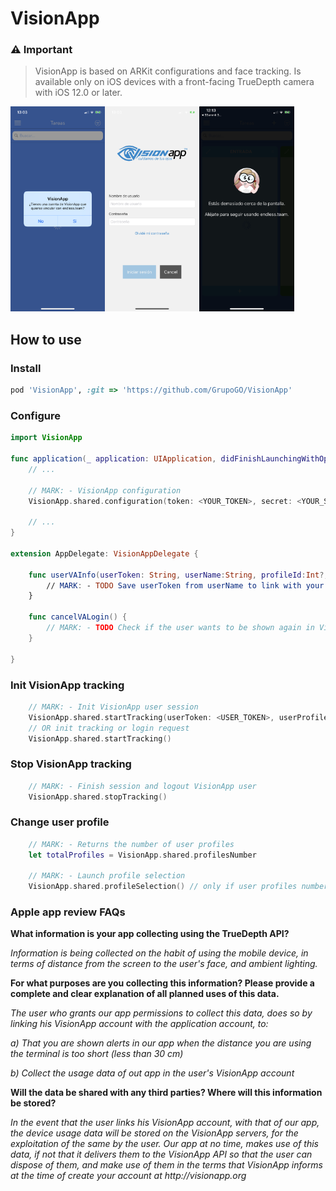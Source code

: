 # VisionApp

### ⚠️ Important

> VisionApp is based on ARKit configurations and face tracking. Is available only on iOS devices with a front-facing TrueDepth camera with iOS 12.0 or later.

<img src="https://github.com/GrupoGO/VisionApp/blob/master/1.PNG?raw=true" width="30%" align="left">
<img src="https://github.com/GrupoGO/VisionApp/blob/master/2.PNG?raw=true" width="30%" align="left">
<img src="https://github.com/GrupoGO/VisionApp/blob/master/3.PNG?raw=true" width="30%">

## How to use

### Install
```ruby
pod 'VisionApp', :git => 'https://github.com/GrupoGO/VisionApp'
```

### Configure
```swift
import VisionApp

func application(_ application: UIApplication, didFinishLaunchingWithOptions launchOptions: [UIApplication.LaunchOptionsKey: Any]?) -> Bool {
    // ...

    // MARK: - VisionApp configuration
    VisionApp.shared.configuration(token: <YOUR_TOKEN>, secret: <YOUR_SECRET>, delegate: self)

    // ...
}

extension AppDelegate: VisionAppDelegate {

    func userVAInfo(userToken: String, userName:String, profileId:Int?, profileName:String?)
        // MARK: - TODO Save userToken from userName to link with your user
    }
    
    func cancelVALogin() {
        // MARK: - TODO Check if the user wants to be shown again in VisionApp
    }

}
```

### Init VisionApp tracking
```swift
    // MARK: - Init VisionApp user session
    VisionApp.shared.startTracking(userToken: <USER_TOKEN>, userProfile: <PROFILE_ID>)
    // OR init tracking or login request
    VisionApp.shared.startTracking()
```

### Stop VisionApp tracking
```swift
    // MARK: - Finish session and logout VisionApp user
    VisionApp.shared.stopTracking()
```

### Change user profile
```swift
    // MARK: - Returns the number of user profiles
    let totalProfiles = VisionApp.shared.profilesNumber

    // MARK: - Launch profile selection
    VisionApp.shared.profileSelection() // only if user profiles number > 1
```

### Apple app review FAQs

**What information is your app collecting using the TrueDepth API?**

_Information is being collected on the habit of using the mobile device, in terms of distance from the screen to the user's face, and ambient lighting._

**For what purposes are you collecting this information? Please provide a complete and clear explanation of all planned uses of this data.**

_The user who grants our app permissions to collect this data, does so by linking his VisionApp account with the application account, to:_

_a) That you are shown alerts in our app when the distance you are using the terminal is too short (less than 30 cm)_

_b) Collect the usage data of out app in the user's VisionApp account_

**Will the data be shared with any third parties? Where will this information be stored?**

_In the event that the user links his VisionApp account, with that of our app, the device usage data will be stored on the VisionApp servers, for the exploitation of the same by the user. Our app at no time, makes use of this data, if not that it delivers them to the VisionApp API so that the user can dispose of them, and make use of them in the terms that VisionApp informs at the time of create your account at http://visionapp.org_
